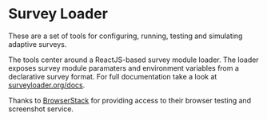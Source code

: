 # Survey Loader
These are a set of tools for configuring, running, testing and simulating adaptive surveys.

The tools center around a ReactJS-based survey module loader. The loader exposes survey module paramaters and environment variables from a declarative survey format. For full documentation take a look at [surveyloader.org/docs](http://surveyloader.org/docs/).

Thanks to [BrowserStack](https://www.browserstack.com) for providing access to their browser testing and screenshot service.